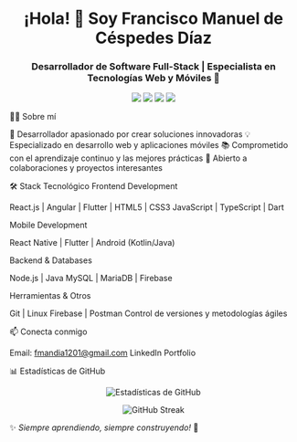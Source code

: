 <h1 align="center">¡Hola! 👋 Soy Francisco Manuel de Céspedes Díaz</h1>
<h3 align="center">Desarrollador de Software Full-Stack | Especialista en Tecnologías Web y Móviles 🚀</h3>
<p align="center">
  <img src="https://img.shields.io/badge/-React-61DAFB?style=flat&logo=react&logoColor=black" />
  <img src="https://img.shields.io/badge/-Angular-DD0031?style=flat&logo=angular&logoColor=white" />
  <img src="https://img.shields.io/badge/-Flutter-02569B?style=flat&logo=flutter&logoColor=white" />
  <img src="https://img.shields.io/badge/-TypeScript-3178C6?style=flat&logo=typescript&logoColor=white" />
</p>
👨‍💻 Sobre mí

🌱 Desarrollador apasionado por crear soluciones innovadoras
💡 Especializado en desarrollo web y aplicaciones móviles
📚 Comprometido con el aprendizaje continuo y las mejores prácticas
🤝 Abierto a colaboraciones y proyectos interesantes

🛠️ Stack Tecnológico
Frontend Development

React.js | Angular | Flutter | HTML5 | CSS3
JavaScript | TypeScript | Dart

Mobile Development

React Native | Flutter | Android (Kotlin/Java)

Backend & Databases

Node.js | Java
MySQL | MariaDB | Firebase

Herramientas & Otros

Git | Linux
Firebase | Postman
Control de versiones y metodologías ágiles

📫 Conecta conmigo

Email: fmandia1201@gmail.com
LinkedIn <!-- Añade tu URL de LinkedIn -->
Portfolio <!-- Añade tu URL de portfolio si tienes uno -->

📊 Estadísticas de GitHub
<p align="center">
  <img src="https://github-readme-stats.vercel.app/api?username=TU_USERNAME&show_icons=true&theme=radical" alt="Estadísticas de GitHub" />
</p>
<p align="center">
  <img src="https://github-readme-streak-stats.herokuapp.com/?user=TU_USERNAME&theme=radical" alt="GitHub Streak" />
</p>


✨ _Siempre aprendiendo, siempre construyendo!_ 🚀

<!---
Franma2005/Franma2005 is a ✨ special ✨ repository because its `README.md` (this file) appears on your GitHub profile.
You can click the Preview link to take a look at your changes.
--->
